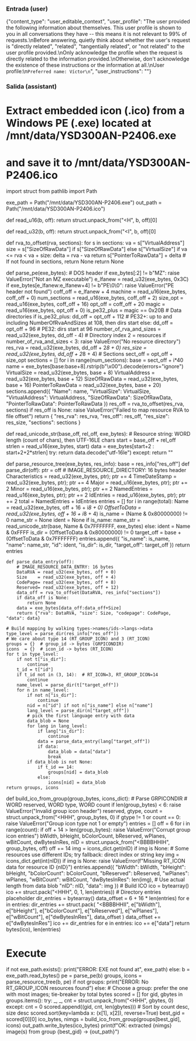 ### Entrada (user)

{"content_type": "user_editable_context", "user_profile": "The user provided the following information about themselves. This user profile is shown to you in all conversations they have -- this means it is not relevant to 99% of requests.\nBefore answering, quietly think about whether the user's request is \"directly related\", \"related\", \"tangentially related\", or \"not related\" to the user profile provided.\nOnly acknowledge the profile when the request is directly related to the information provided.\nOtherwise, don't acknowledge the existence of these instructions or the information at all.\nUser profile:\n```Preferred name: Víctor\n```", "user_instructions": ""}

### Salida (assistant)

# Extract embedded icon (.ico) from a Windows PE (.exe) located at /mnt/data/YSD300AN-P2406.exe
# and save it to /mnt/data/YSD300AN-P2406.ico

import struct
from pathlib import Path

exe_path = Path("/mnt/data/YSD300AN-P2406.exe")
out_path = Path("/mnt/data/YSD300AN-P2406.ico")

def read_u16(b, off):
    return struct.unpack_from("<H", b, off)[0]

def read_u32(b, off):
    return struct.unpack_from("<I", b, off)[0]

def rva_to_offset(rva, sections):
    for s in sections:
        va = s["VirtualAddress"]
        size = s["SizeOfRawData"] if s["SizeOfRawData"] else s["VirtualSize"]
        if va <= rva < va + size:
            delta = rva - va
            return s["PointerToRawData"] + delta
    # If not found in sections, return None
    return None

def parse_pe(exe_bytes):
    # DOS header
    if exe_bytes[:2] != b"MZ":
        raise ValueError("Not an MZ executable")
    e_lfanew = read_u32(exe_bytes, 0x3C)
    if exe_bytes[e_lfanew:e_lfanew+4] != b"PE\0\0":
        raise ValueError("PE header not found")
    coff_off = e_lfanew + 4
    machine = read_u16(exe_bytes, coff_off + 0)
    num_sections = read_u16(exe_bytes, coff_off + 2)
    size_opt = read_u16(exe_bytes, coff_off + 16)
    opt_off = coff_off + 20
    magic = read_u16(exe_bytes, opt_off + 0)
    is_pe32_plus = magic == 0x20B
    # Data directories
    if is_pe32_plus:
        dd_off = opt_off + 112  # PE32+: up to and including NumberOfRvaAndSizes at 108, then dirs start
    else:
        dd_off = opt_off + 96   # PE32: dirs start at 96
    number_of_rva_and_sizes = read_u32(exe_bytes, dd_off - 4)
    # Directory index 2 = resources
    if number_of_rva_and_sizes < 3:
        raise ValueError("No resource directory")
    res_rva = read_u32(exe_bytes, dd_off + 2*8 + 0)
    res_size = read_u32(exe_bytes, dd_off + 2*8 + 4)
    # Sections
    sect_off = opt_off + size_opt
    sections = []
    for i in range(num_sections):
        base = sect_off + i*40
        name = exe_bytes[base:base+8].rstrip(b"\x00").decode(errors="ignore")
        VirtualSize = read_u32(exe_bytes, base + 8)
        VirtualAddress = read_u32(exe_bytes, base + 12)
        SizeOfRawData = read_u32(exe_bytes, base + 16)
        PointerToRawData = read_u32(exe_bytes, base + 20)
        sections.append({
            "Name": name,
            "VirtualSize": VirtualSize,
            "VirtualAddress": VirtualAddress,
            "SizeOfRawData": SizeOfRawData,
            "PointerToRawData": PointerToRawData
        })
    res_off = rva_to_offset(res_rva, sections)
    if res_off is None:
        raise ValueError("Failed to map resource RVA to file offset")
    return {
        "res_rva": res_rva,
        "res_off": res_off,
        "res_size": res_size,
        "sections": sections
    }

def read_unicode_str(base_off, rel_off, exe_bytes):
    # Resource string: WORD length (count of chars), then UTF-16LE chars
    start = base_off + rel_off
    strlen = read_u16(exe_bytes, start)
    data = exe_bytes[start+2 : start+2+2*strlen]
    try:
        return data.decode("utf-16le")
    except:
        return ""

def parse_resource_tree(exe_bytes, res_info):
    base = res_info["res_off"]
    def parse_dir(off):
        ptr = off
        # IMAGE_RESOURCE_DIRECTORY: 16 bytes header
        Characteristics = read_u32(exe_bytes, ptr); ptr += 4
        TimeDateStamp = read_u32(exe_bytes, ptr); ptr += 4
        Major = read_u16(exe_bytes, ptr); ptr += 2
        Minor = read_u16(exe_bytes, ptr); ptr += 2
        NamedEntries = read_u16(exe_bytes, ptr); ptr += 2
        IdEntries = read_u16(exe_bytes, ptr); ptr += 2
        total = NamedEntries + IdEntries
        entries = []
        for i in range(total):
            Name = read_u32(exe_bytes, off + 16 + i*8 + 0)
            OffsetToData = read_u32(exe_bytes, off + 16 + i*8 + 4)
            is_name = (Name & 0x80000000) != 0
            name_str = None
            ident = None
            if is_name:
                name_str = read_unicode_str(base, Name & 0x7FFFFFFF, exe_bytes)
            else:
                ident = Name & 0xFFFF
            is_dir = (OffsetToData & 0x80000000) != 0
            target_off = base + (OffsetToData & 0x7FFFFFFF)
            entries.append({
                "is_name": is_name,
                "name": name_str,
                "id": ident,
                "is_dir": is_dir,
                "target_off": target_off
            })
        return entries

    def parse_data_entry(off):
        # IMAGE_RESOURCE_DATA_ENTRY: 16 bytes
        DataRVA = read_u32(exe_bytes, off + 0)
        Size    = read_u32(exe_bytes, off + 4)
        CodePage= read_u32(exe_bytes, off + 8)
        Reserved= read_u32(exe_bytes, off + 12)
        data_off = rva_to_offset(DataRVA, res_info["sections"])
        if data_off is None:
            return None
        data = exe_bytes[data_off:data_off+Size]
        return {"rva": DataRVA, "size": Size, "codepage": CodePage, "data": data}

    # Build mapping by walking types->names/ids->langs->data
    type_level = parse_dir(res_info["res_off"])
    # We care about type 14 (RT_GROUP_ICON) and 3 (RT_ICON)
    groups = {}  # group_id -> bytes (GRPICONDIR)
    icons  = {}  # icon_id -> bytes (RT_ICON)
    for t in type_level:
        if not t["is_dir"]:
            continue
        t_id = t["id"]
        if t_id not in (3, 14):  # RT_ICON=3, RT_GROUP_ICON=14
            continue
        name_level = parse_dir(t["target_off"])
        for n in name_level:
            if not n["is_dir"]:
                continue
            nid = n["id"] if not n["is_name"] else n["name"]
            lang_level = parse_dir(n["target_off"])
            # pick the first language entry with data
            data_blob = None
            for lang in lang_level:
                if lang["is_dir"]:
                    continue
                data = parse_data_entry(lang["target_off"])
                if data:
                    data_blob = data["data"]
                    break
            if data_blob is not None:
                if t_id == 14:
                    groups[nid] = data_blob
                else:
                    icons[nid] = data_blob
    return groups, icons

def build_ico_from_group(group_bytes, icons_dict):
    # Parse GRPICONDIR
    # WORD reserved, WORD type, WORD count
    if len(group_bytes) < 6:
        raise ValueError("Invalid group icon header")
    reserved, gtype, count = struct.unpack_from("<HHH", group_bytes, 0)
    if gtype != 1 or count == 0:
        raise ValueError("Group icon type not 1 or empty")
    entries = []
    off = 6
    for i in range(count):
        if off + 14 > len(group_bytes):
            raise ValueError("Corrupt group icon entries")
        bWidth, bHeight, bColorCount, bReserved, wPlanes, wBitCount, dwBytesInRes, nID = struct.unpack_from("<BBBBHHIH", group_bytes, off)
        off += 14
        img = icons_dict.get(nID)
        if img is None:
            # Some resources use different IDs; try fallback: direct index or string key
            img = icons_dict.get(int(nID))
        if img is None:
            raise ValueError(f"Missing RT_ICON data for resource ID {nID}")
        entries.append({
            "bWidth": bWidth,
            "bHeight": bHeight,
            "bColorCount": bColorCount,
            "bReserved": bReserved,
            "wPlanes": wPlanes,
            "wBitCount": wBitCount,
            "dwBytesInRes": len(img),  # Use actual length from data blob
            "nID": nID,
            "data": img
        })
    # Build ICO
    ico = bytearray()
    ico += struct.pack("<HHH", 0, 1, len(entries))
    # Directory entries placeholder
    dir_entries = bytearray()
    data_offset = 6 + 16 * len(entries)
    for e in entries:
        dir_entries += struct.pack(
            "<BBBBHHII",
            e["bWidth"],
            e["bHeight"],
            e["bColorCount"],
            e["bReserved"],
            e["wPlanes"],
            e["wBitCount"],
            e["dwBytesInRes"],
            data_offset
        )
        data_offset += e["dwBytesInRes"]
    ico += dir_entries
    for e in entries:
        ico += e["data"]
    return bytes(ico), len(entries)

# Execute
if not exe_path.exists():
    print("ERROR: EXE not found at", exe_path)
else:
    b = exe_path.read_bytes()
    pe = parse_pe(b)
    groups, icons = parse_resource_tree(b, pe)
    if not groups:
        print("ERROR: No RT_GROUP_ICON resources found")
    else:
        # Choose a group: prefer the one with most images; tie-breaker by total bytes
        scored = []
        for gid, gbytes in groups.items():
            try:
                _, _, cnt = struct.unpack_from("<HHH", gbytes, 0)
            except:
                cnt = 0
            scored.append((gid, cnt, len(gbytes)))
        # Sort by count desc, size desc
        scored.sort(key=lambda x: (x[1], x[2]), reverse=True)
        best_gid = scored[0][0]
        ico_bytes, nimgs = build_ico_from_group(groups[best_gid], icons)
        out_path.write_bytes(ico_bytes)
        print(f"OK: extracted {nimgs} image(s) from group {best_gid} -> {out_path}")
